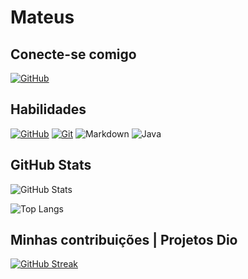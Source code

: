 # Mateus

## Conecte-se comigo 

[![GitHub](https://img.shields.io/badge/GitHub-000?style=for-the-badge&logo=github)](https://github.com/MateusLacerdaDeSouza)


## Habilidades
[![GitHub](https://img.shields.io/badge/GitHub-000?style=for-the-badge&logo=github)](https://github.com/MateusLacerdaDeSouza)
[![Git](https://img.shields.io/badge/Git-000?style=for-the-badge&logo=git)](URL_DO_SEU_PERFIL_NO_GIT)
![Markdown](https://img.shields.io/badge/Markdown-777?style=for-the-badge&logo=markdown)
![Java](https://img.shields.io/badge/Java-932?style=for-the-badge&logo=java)




## GitHub Stats
![GitHub Stats](https://github-readme-stats.vercel.app/api?username=MateusLacerda&theme=transparent&bg_color=000&border_color=30A3DC&show_icons=true&icon_color=30A3DC&title_color=E94D5F&text_color=FFF)



![Top Langs](https://github-readme-stats-git-masterrstaa-rickstaa.vercel.app/api/top-langs/?username=SEUUSERNAME&bg_color=000&border_color=30A3DC&title_color=E94D5F&text_color=FFF)
## Minhas contribuições | Projetos Dio 
[![GitHub Streak](https://streak-stats.demolab.com/?user=MateusLacerda&theme=bear&background=000&border=30A3DC&dates=FFF)](https://git.io/streak-stats)


